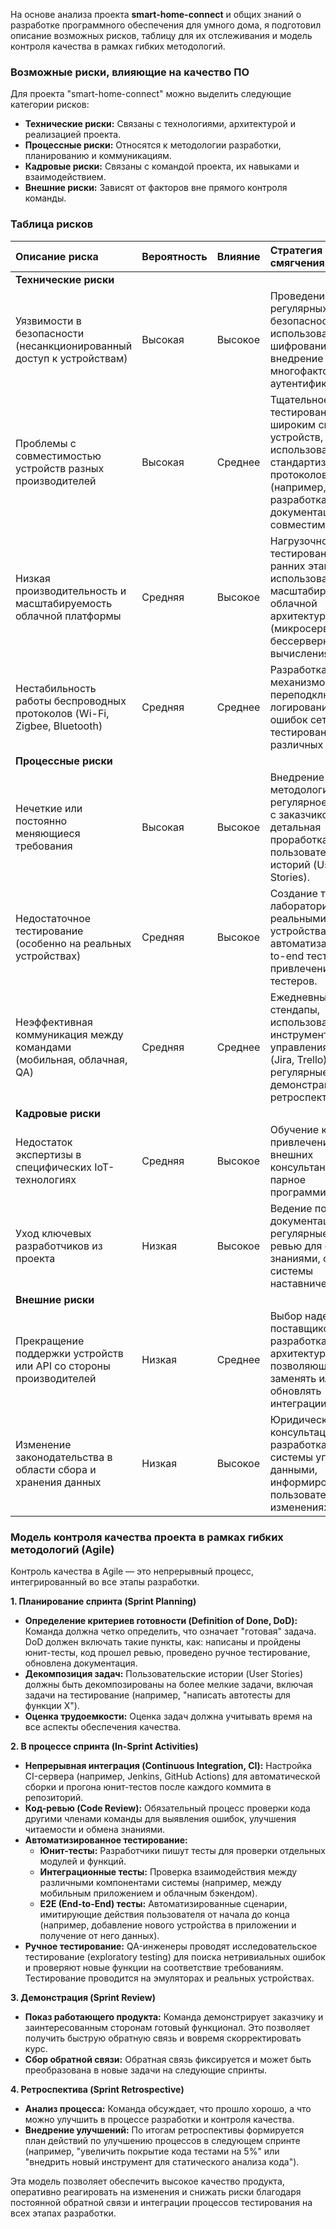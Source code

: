 На основе анализа проекта **smart-home-connect** и общих знаний о разработке программного обеспечения для умного дома, я подготовил описание возможных рисков, таблицу для их отслеживания и модель контроля качества в рамках гибких методологий.

### Возможные риски, влияющие на качество ПО

Для проекта "smart-home-connect" можно выделить следующие категории рисков:

*   **Технические риски:** Связаны с технологиями, архитектурой и реализацией проекта.
*   **Процессные риски:** Относятся к методологии разработки, планированию и коммуникациям.
*   **Кадровые риски:** Связаны с командой проекта, их навыками и взаимодействием.
*   **Внешние риски:** Зависят от факторов вне прямого контроля команды.

### Таблица рисков

| Описание риска | Вероятность | Влияние | Стратегия смягчения |
| :--- | :--- | :--- | :--- |
| **Технические риски** |
| Уязвимости в безопасности (несанкционированный доступ к устройствам) | Высокая | Высокое | Проведение регулярных аудитов безопасности, использование шифрования данных, внедрение многофакторной аутентификации. |
| Проблемы с совместимостью устройств разных производителей | Высокая | Среднее | Тщательное тестирование с широким спектром устройств, использование стандартизированных протоколов (например, Matter), разработка четкой документации по совместимости. |
| Низкая производительность и масштабируемость облачной платформы | Средняя | Высокое | Нагрузочное тестирование на ранних этапах, использование масштабируемой облачной архитектуры (микросервисы, бессерверные вычисления). |
| Нестабильность работы беспроводных протоколов (Wi-Fi, Zigbee, Bluetooth) | Средняя | Среднее | Разработка механизмов переподключения, логирование и анализ ошибок сети, тестирование в различных условиях. |
| **Процессные риски** |
| Нечеткие или постоянно меняющиеся требования | Высокая | Высокое | Внедрение гибких методологий (Agile), регулярное общение с заказчиком, детальная проработка пользовательских историй (User Stories). |
| Недостаточное тестирование (особенно на реальных устройствах) | Средняя | Высокое | Создание тестовой лаборатории с реальными устройствами, автоматизация end-to-end тестов, привлечение бета-тестеров. |
| Неэффективная коммуникация между командами (мобильная, облачная, QA) | Средняя | Среднее | Ежедневные стендапы, использование общих инструментов для управления задачами (Jira, Trello), регулярные демонстрации и ретроспективы. |
| **Кадровые риски** |
| Недостаток экспертизы в специфических IoT-технологиях | Средняя | Высокое | Обучение команды, привлечение внешних консультантов, парное программирование. |
| Уход ключевых разработчиков из проекта | Низкая | Высокое | Ведение подробной документации, регулярные код-ревью для обмена знаниями, создание системы наставничества. |
| **Внешние риски** |
| Прекращение поддержки устройств или API со стороны производителей | Низкая | Среднее | Выбор надежных поставщиков, разработка архитектуры, позволяющей легко заменять или обновлять интеграции. |
| Изменение законодательства в области сбора и хранения данных | Низкая | Высокое | Юридическая консультация, разработка гибкой системы управления данными, информирование пользователей об изменениях. |

### Модель контроля качества проекта в рамках гибких методологий (Agile)

Контроль качества в Agile — это непрерывный процесс, интегрированный во все этапы разработки.

**1. Планирование спринта (Sprint Planning)**

*   **Определение критериев готовности (Definition of Done, DoD):** Команда должна четко определить, что означает "готовая" задача. DoD должен включать такие пункты, как: написаны и пройдены юнит-тесты, код прошел ревью, проведено ручное тестирование, обновлена документация.
*   **Декомпозиция задач:** Пользовательские истории (User Stories) должны быть декомпозированы на более мелкие задачи, включая задачи на тестирование (например, "написать автотесты для функции Х").
*   **Оценка трудоемкости:** Оценка задач должна учитывать время на все аспекты обеспечения качества.

**2. В процессе спринта (In-Sprint Activities)**

*   **Непрерывная интеграция (Continuous Integration, CI):** Настройка CI-сервера (например, Jenkins, GitHub Actions) для автоматической сборки и прогона юнит-тестов после каждого коммита в репозиторий.
*   **Код-ревью (Code Review):** Обязательный процесс проверки кода другими членами команды для выявления ошибок, улучшения читаемости и обмена знаниями.
*   **Автоматизированное тестирование:**
    *   **Юнит-тесты:** Разработчики пишут тесты для проверки отдельных модулей и функций.
    *   **Интеграционные тесты:** Проверка взаимодействия между различными компонентами системы (например, между мобильным приложением и облачным бэкендом).
    *   **E2E (End-to-End) тесты:** Автоматизированные сценарии, имитирующие действия пользователя от начала до конца (например, добавление нового устройства в приложении и получение от него данных).
*   **Ручное тестирование:** QA-инженеры проводят исследовательское тестирование (exploratory testing) для поиска нетривиальных ошибок и проверяют новые функции на соответствие требованиям. Тестирование проводится на эмуляторах и реальных устройствах.

**3. Демонстрация (Sprint Review)**

*   **Показ работающего продукта:** Команда демонстрирует заказчику и заинтересованным сторонам готовый функционал. Это позволяет получить быструю обратную связь и вовремя скорректировать курс.
*   **Сбор обратной связи:** Обратная связь фиксируется и может быть преобразована в новые задачи на следующие спринты.

**4. Ретроспектива (Sprint Retrospective)**

*   **Анализ процесса:** Команда обсуждает, что прошло хорошо, а что можно улучшить в процессе разработки и контроля качества.
*   **Внедрение улучшений:** По итогам ретроспективы формируется план действий по улучшению процессов в следующем спринте (например, "увеличить покрытие кода тестами на 5%" или "внедрить новый инструмент для статического анализа кода").

Эта модель позволяет обеспечить высокое качество продукта, оперативно реагировать на изменения и снижать риски благодаря постоянной обратной связи и интеграции процессов тестирования на всех этапах разработки.
